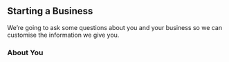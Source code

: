 ## Starting a Business

We’re going to ask some questions about you and your business so we can customise the information we give you.

### About You